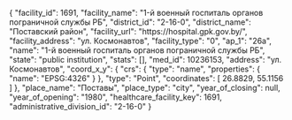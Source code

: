 {
    "facility_id": 1691,
    "facility_name": "1-й военный госпиталь органов пограничной службы РБ",
    "district_id": "2-16-0",
    "district_name": "Поставский район",
    "facility_url": "https:\/\/hospital.gpk.gov.by\/",
    "facility_address": "ул. Космонавтов",
    "facility_type": "0",
    "ap_1": "26а",
    "name": "1-й военный госпиталь органов пограничной службы РБ",
    "state": "public institution",
    "stats": [],
    "med_id": 10236153,
    "address": "ул. Космонавтов",
    "coord_x_y": {
        "crs": {
            "type": "name",
            "properties": {
                "name": "EPSG:4326"
            }
        },
        "type": "Point",
        "coordinates": [
            26.8829,
            55.1156
        ]
    },
    "place_name": "Поставы",
    "place_type": "city",
    "year_of_closing": null,
    "year_of_opening": "1980",
    "healthcare_facility_key": 1691,
    "administrative_division_id": "2-16-0"
}